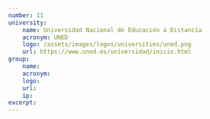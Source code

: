 ```yaml
---
number: 11
university:
    name: Universidad Nacional de Educación a Distancia
    acronym: UNED
    logo: /assets/images/logos/universities/uned.png
    url: https://www.uned.es/universidad/inicio.html
group: 
    name: 
    acronym: 
    logo:
    url: 
    ip: 
excerpt: 
---
```

